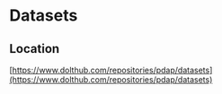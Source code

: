 # Datasets

## Location

[https://www.dolthub.com/repositories/pdap/datasets](https://www.dolthub.com/repositories/pdap/datasets)

